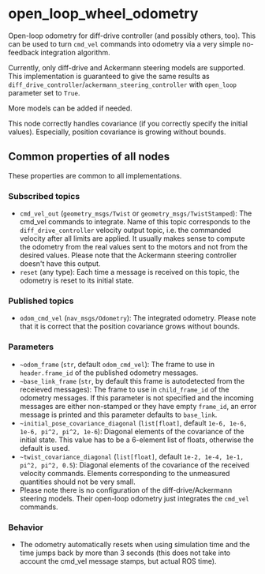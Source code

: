 # open\_loop\_wheel\_odometry

Open-loop odometry for diff-drive controller (and possibly others, too). This can be used to turn `cmd_vel` commands into odometry via a very simple no-feedback integration algorithm.

Currently, only diff-drive and Ackermann steering models are supported. This implementation is guaranteed to give the same results as `diff_drive_controller`/`ackermann_steering_controller` with `open_loop` parameter set to `True`.

More models can be added if needed.

This node correctly handles covariance (if you correctly specify the initial values). Especially, position covariance is growing without bounds.

## Common properties of all nodes

These properties are common to all implementations.

### Subscribed topics

- `cmd_vel_out` (`geometry_msgs/Twist` or `geometry_msgs/TwistStamped`): The cmd\_vel commands to integrate. Name of this topic corresponds to the `diff_drive_controller` velocity output topic, i.e. the commanded velocity after all limits are applied. It usually makes sense to compute the odometry from the real values sent to the motors and not from the desired values. Please note that the Ackermann steering controller doesn't have this output.
- `reset` (any type): Each time a message is received on this topic, the odometry is reset to its initial state.

### Published topics

- `odom_cmd_vel` (`nav_msgs/Odometry`): The integrated odometry. Please note that it is correct that the position covariance grows without bounds.

### Parameters

- `~odom_frame` (`str`, default `odom_cmd_vel`): The frame to use in `header.frame_id` of the published odometry messages.
- `~base_link_frame` (`str`, by default this frame is autodetected from the receieved messages): The frame to use in `child_frame_id` of the odometry messages. If this parameter is not specified and the incoming messages are either non-stamped or they have empty `frame_id`, an error message is printed and this parameter defaults to `base_link`.
- `~initial_pose_covariance_diagonal` (`list[float]`, default `1e-6, 1e-6, 1e-6, pi^2, pi^2, 1e-6`): Diagonal elements of the covariance of the initial state. This value has to be a 6-element list of floats, otherwise the default is used.
- `~twist_covariance_diagonal` (`list[float]`, default `1e-2, 1e-4, 1e-1, pi^2, pi^2, 0.5`): Diagonal elements of the covariance of the received velocity commands. Elements corresponding to the unmeasured quantities should not be very small.
- Please note there is no configuration of the diff-drive/Ackermann steering models. Their open-loop odometry just integrates the `cmd_vel` commands.

### Behavior

- The odometry automatically resets when using simulation time and the time jumps back by more than 3 seconds (this does not take into account the cmd\_vel message stamps, but actual ROS time).